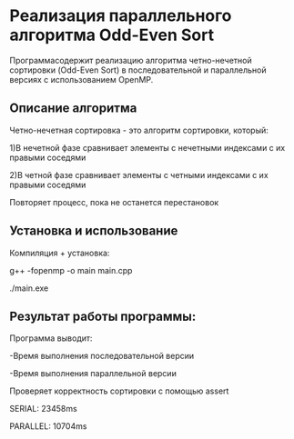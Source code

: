 # Реализация параллельного алгоритма Odd-Even Sort
Программасодержит реализацию алгоритма четно-нечетной сортировки (Odd-Even Sort) в последовательной и параллельной версиях с использованием OpenMP.

## Описание алгоритма
Четно-нечетная сортировка - это алгоритм сортировки, который:


1)В нечетной фазе сравнивает элементы с нечетными индексами с их правыми соседями

2)В четной фазе сравнивает элементы с четными индексами с их правыми соседями

Повторяет процесс, пока не останется перестановок
## Установка и использование
Компиляция + установка:

g++ -fopenmp -o main main.cpp

./main.exe
## Результат работы программы:
Программа выводит:

-Время выполнения последовательной версии

-Время выполнения параллельной версии

Проверяет корректность сортировки с помощью assert

SERIAL: 23458ms

PARALLEL: 10704ms

